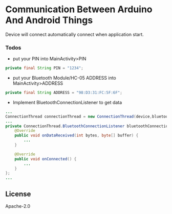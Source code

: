 # Communication Between Arduino And Android Things

Device will connect automatically connect when application start.

### Todos

 - put your PIN into MainActivity>PIN
```java
private final String PIN = "1234";
```
 - put your Bluetooth Module/HC-05 ADDRESS into MainActivity>ADDRESS
```java
private final String ADDRESS = "98:D3:31:FC:5F:6F";
```
 - Implement BluetoothConnectionListener to get data
```java
...
ConnectionThread connectionThread = new ConnectionThread(device,bluetoothConnectionListener);
...
private ConnectionThread.BluetoothConnectionListener bluetoothConnectionListener = new ConnectionThread.BluetoothConnectionListener() {
    @Override
    public void onDataReceived(int bytes, byte[] buffer) {
        ...
    }

    @Override
    public void onConnected() {
        ...
    }
};
...
```
 
License
----

Apache-2.0
